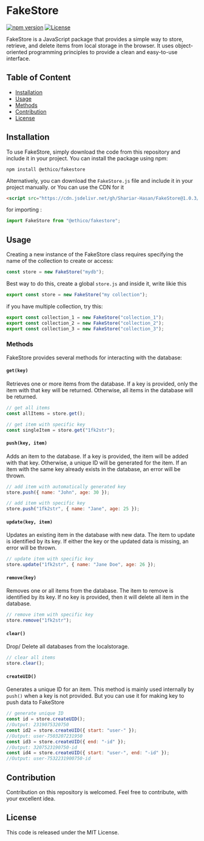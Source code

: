 # FakeStore

[![npm version](https://img.shields.io/npm/v/@ethico/fakestore)](https://www.npmjs.com/package/@ethico/fakestore)
[![License](https://img.shields.io/github/license/Shariar-Hasan/FakeStore)](https://github.com/Shariar-Hasan/FakeStore/LICENSE)

FakeStore is a JavaScript package that provides a simple way to store, retrieve, and delete items from local storage in the browser. It uses object-oriented programming principles to provide a clean and easy-to-use interface.

## Table of Content
- [Installation](#installation)
- [Usage](#usage)
- [Methods](#methods)
- [Contribution](#contribution)
- [License](#license)
## Installation

To use FakeStore, simply download the code from this repository and include it in your project.
You can install the package using npm:

```
npm install @ethico/fakestore
```

Alternatively, you can download the `FakeStore.js` file and include it in your project manually.
or You can use the CDN for it

```html
<script src="https://cdn.jsdelivr.net/gh/Shariar-Hasan/FakeStore@1.0.3/src/FakeStore.min.js"></script>
```

for importing :

```javascript
import FakeStore from "@ethico/fakestore";
```

## Usage

Creating a new instance of the FakeStore class requires specifying the name of the collection to create or access:

```javascript
const store = new FakeStore("mydb");
```

Best way to do this, create a global `store.js` and inside it, write likie this

```javascript
export const store = new FakeStore("my collection");
```

if you have multiple collection, try this:

```javascript
export const collection_1 = new FakeStore("collection_1");
export const collection_2 = new FakeStore("collection_2");
export const collection_3 = new FakeStore("collection_3");
```


### Methods

FakeStore provides several methods for interacting with the database:

#### `get(key)`

Retrieves one or more items from the database. If a key is provided, only the item with that key will be returned. Otherwise, all items in the database will be returned.

```javascript
// get all items
const allItems = store.get();

// get item with specific key
const singleItem = store.get("1fk2str");
```

#### `push(key, item)`

Adds an item to the database. If a key is provided, the item will be added with that key. Otherwise, a unique ID will be generated for the item. If an item with the same key already exists in the database, an error will be thrown.

```javascript
// add item with automatically generated key
store.push({ name: "John", age: 30 });

// add item with specific key
store.push("1fk2str", { name: "Jane", age: 25 });
```

#### `update(key, item)`

Updates an existing item in the database with new data. The item to update is identified by its key. If either the key or the updated data is missing, an error will be thrown.

```javascript
// update item with specific key
store.update("1fk2str", { name: "Jane Doe", age: 26 });
```

#### `remove(key)`

Removes one or all items from the database. The item to remove is identified by its key. If no key is provided, then it will delete all item in the database.

```javascript
// remove item with specific key
store.remove("1fk2str");
```

#### `clear()`

Drop/ Delete all databases from the localstorage.

```javascript
// clear all items
store.clear();
```

#### `createUID()`

Generates a unique ID for an item. This method is mainly used internally by `push()` when a key is not provided. But you can use it for making key to push data to FakeStore

```javascript
// generate unique ID
const id = store.createUID(); 
//Output: 2319075320750
const id2 = store.createUID({ start: "user-" }); 
//Output: user-7503207231950
const id3 = store.createUID({ end: "-id" }); 
//Output: 3207523190750-id
const id4 = store.createUID({ start: "user-", end: "-id" }); 
//Output: user-7532231900750-id
```

## Contribution

Contribution on this repository is welcomed. Feel free to contribute, with your excellent idea.

## License

This code is released under the MIT License.
